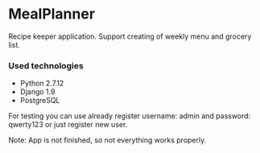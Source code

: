 MealPlanner
===================

Recipe keeper application. Support creating of weekly menu and grocery list.

### Used technologies 

* Python 2.7.12
* Django 1.9
* PostgreSQL

For testing you can use already register username: admin and password: qwerty123 or just register new user.

Note: App is not finished, so not everything works properly.

